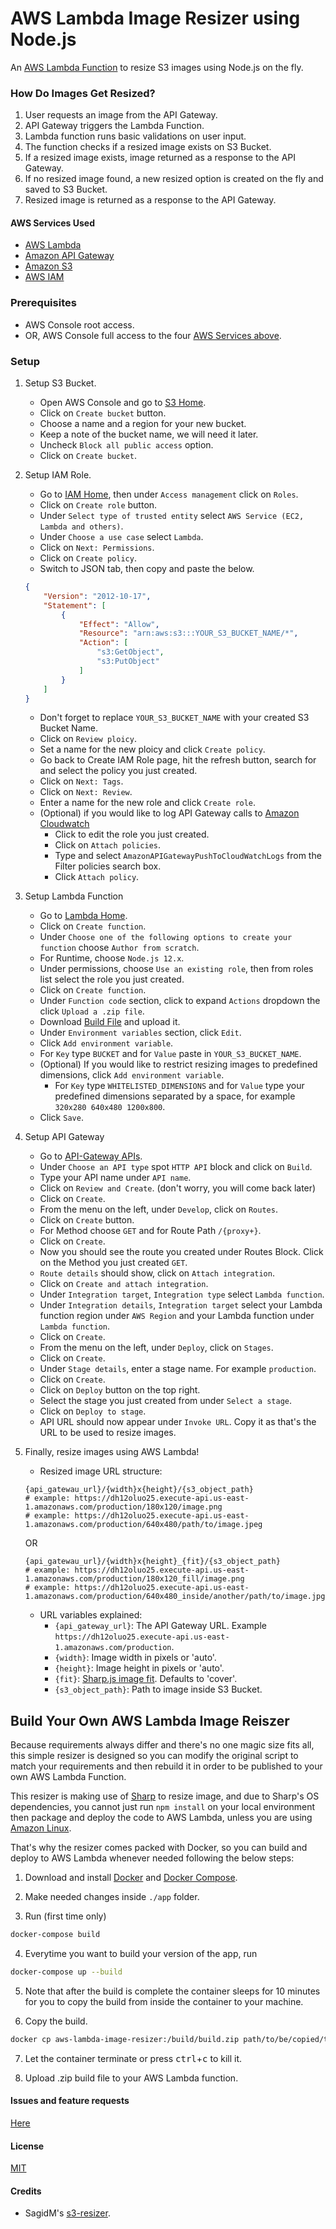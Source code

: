 # AWS Lambda Image Resizer using Node.js

An [AWS Lambda Function](https://docs.aws.amazon.com/lambda/latest/dg/welcome.html)
to resize S3 images using Node.js on the fly.

### How Do Images Get Resized?
1. User requests an image from the API Gateway.
2. API Gateway triggers the Lambda Function.
3. Lambda function runs basic validations on user input.
4. The function checks if a resized image exists on S3 Bucket.
5. If a resized image exists, image returned as a response to the API Gateway.
6. If no resized image found, a new resized option is created on the fly and saved to S3 Bucket.
7. Resized image is returned as a response to the API Gateway.

#### AWS Services Used
- [AWS Lambda](https://aws.amazon.com/lambda/)
- [Amazon API Gateway](https://aws.amazon.com/api-gateway/)
- [Amazon S3](https://aws.amazon.com/api-gateway/)
- [AWS IAM](https://aws.amazon.com/iam/)

### Prerequisites
- AWS Console root access.
- OR, AWS Console full access to the four [AWS Services above](#aws-services-used).

### Setup
1. Setup S3 Bucket.
    - Open AWS Console and go to [S3 Home](https://eu-central-1.console.aws.amazon.com/apigateway/home).
    - Click on `Create bucket` button.
    - Choose a name and a region for your new bucket.
    - Keep a note of the bucket name, we will need it later.
    - Uncheck `Block all public access` option.
    - Click on `Create bucket`.

2. Setup IAM Role.
    - Go to [IAM Home](https://console.aws.amazon.com/iam/home), then under `Access management` click on `Roles`.
    - Click on `Create role` button.
    - Under `Select type of trusted entity` select `AWS Service (EC2, Lambda and others)`.
    - Under `Choose a use case` select `Lambda`.
    - Click on `Next: Permissions`.
    - Click on `Create policy`.
    - Switch to JSON tab, then copy and paste the below.
    ```json
    {
        "Version": "2012-10-17",
        "Statement": [
            {
                "Effect": "Allow",
                "Resource": "arn:aws:s3:::YOUR_S3_BUCKET_NAME/*",
                "Action": [
                    "s3:GetObject",
                    "s3:PutObject"
                ]
            }
        ]
    }
    ```
    - Don't forget to replace `YOUR_S3_BUCKET_NAME` with your created S3 Bucket Name.
    - Click on `Review ploicy`.
    - Set a name for the new ploicy and click `Create policy`.
    - Go back to Create IAM Role page, hit the refresh button, search for and select the policy you just created.
    - Click on `Next: Tags`.
    - Click on `Next: Review`.
    - Enter a name for the new role and click `Create role`.
    - (Optional) if you would like to log API Gateway calls to [Amazon Cloudwatch](https://us-east-2.console.aws.amazon.com/cloudwatch/home)
        - Click to edit the role you just created.
        - Click on `Attach policies`.
        - Type and select `AmazonAPIGatewayPushToCloudWatchLogs` from the Filter policies search box.
        - Click `Attach policy`.

3. Setup Lambda Function
    - Go to [Lambda Home](https://us-east-2.console.aws.amazon.com/lambda/home).
    - Click on `Create function`.
    - Under `Choose one of the following options to create your function` choose `Author from scratch`.
    - For Runtime, choose `Node.js 12.x`.
    - Under permissions, choose `Use an existing role`, then from roles list select the role you just created.
    - Click on `Create function`.
    - Under `Function code` section, click to expand `Actions` dropdown the click `Upload a .zip file`.
    - Download [Build File](https://github.com/MuhammadReda/nodejs-aws-lambda-image-resizer/releases/download/v1.4.25/build-1.2.25.zip) and upload it. 
    - Under `Environment variables` section, click `Edit`.
    - Click `Add environment variable`.
    - For `Key` type `BUCKET` and for `Value` paste in `YOUR_S3_BUCKET_NAME`.
    - (Optional) If you would like to restrict resizing images to predefined dimensions, click `Add environment variable`.
        - For `Key` type `WHITELISTED_DIMENSIONS` and for `Value` type your predefined dimensions separated by a space, for example `320x280 640x480 1200x800`. 
    - Click `Save`.

4. Setup API Gateway
    - Go to [API-Gateway APIs](https://console.aws.amazon.com/apigateway/main/apis).
    - Under `Choose an API type` spot `HTTP API` block and click on `Build`.
    - Type your API name under `API name`.
    - Click on `Review and Create`. (don't worry, you will come back later)
    - Click on `Create`.
    - From the menu on the left, under `Develop`, click on `Routes`.
    - Click on `Create` button.
    - For Method choose `GET` and for Route Path `/{proxy+}`.
    - Click on `Create`.
    - Now you should see the route you created under Routes Block. Click on the Method you just created `GET`.
    - `Route details` should show, click on `Attach integration`.
    - Click on `Create and attach integration`.
    - Under `Integration target`, `Integration type` select `Lambda function`.
    - Under `Integration details`, `Integration target` select your Lambda function region under `AWS Region` and your Lambda function under `Lambda function`.
    - Click on `Create`.
    - From the menu on the left, under `Deploy`, click on `Stages`.
    - Click on `Create`.
    - Under `Stage details`, enter a stage name. For example `production`.
    - Click on `Create`.
    - Click on `Deploy` button on the top right.
    - Select the stage you just created from under `Select a stage`.
    - Click on `Deploy to stage`.
    - API URL should now appear under `Invoke URL`. Copy it as that's the URL to be used to resize images.

5. Finally, resize images using AWS Lambda!
    - Resized image URL structure:
    ```
    {api_gatewau_url}/{width}x{height}/{s3_object_path}
    # example: https://dh12oluo25.execute-api.us-east-1.amazonaws.com/production/180x120/image.png
    # example: https://dh12oluo25.execute-api.us-east-1.amazonaws.com/production/640x480/path/to/image.jpeg
    ```
    OR
    ```
    {api_gatewau_url}/{width}x{height}_{fit}/{s3_object_path}
    # example: https://dh12oluo25.execute-api.us-east-1.amazonaws.com/production/180x120_fill/image.png
    # example: https://dh12oluo25.execute-api.us-east-1.amazonaws.com/production/640x480_inside/another/path/to/image.jpg
    ```
    - URL variables explained:
        - `{api_gateway_url}`: The API Gateway URL. Example `https://dh12oluo25.execute-api.us-east-1.amazonaws.com/production`.
        - `{width}`: Image width in pixels or 'auto'.
        - `{height}`: Image height in pixels or 'auto'.
        - `{fit}`: [Sharp.js image fit](https://sharp.pixelplumbing.com/api-resize). Defaults to 'cover'.
        - `{s3_object_path}`: Path to image inside S3 Bucket. 


## Build Your Own AWS Lambda Image Reiszer
Because requirements always differ and there's no one magic size fits all,
this simple resizer is designed so you can modify the original script to match your requirements
and then rebuild it in order to be published to your own AWS Lambda Function.

This resizer is making use of [Sharp](https://sharp.pixelplumbing.com/) to resize image,
and due to Sharp's OS dependencies, you cannot just run `npm install` on your local environment
then package and deploy the code to AWS Lambda, unless you are using
[Amazon Linux](https://aws.amazon.com/amazon-linux-ami/).

That's why the resizer comes packed with Docker, so you can build and deploy to AWS Lambda whenever needed following the below steps:

1. Download and install [Docker](https://www.docker.com/) and [Docker Compose](https://docs.docker.com/compose/).

2. Make needed changes inside `./app` folder.

3. Run (first time only)
```bash
docker-compose build
```

4. Everytime you want to build your version of the app, run
```bash
docker-compose up --build
```

5. Note that after the build is complete the container sleeps for 10 minutes for you to copy the build from inside the container to your machine.

6. Copy the build.
```bash
docker cp aws-lambda-image-resizer:/build/build.zip path/to/be/copied/to
```

7. Let the container terminate or press <kbd>ctrl</kbd>+<kbd>c</kbd> to kill it.

8. Upload .zip build file to your AWS Lambda function. 

#### Issues and feature requests
[Here](https://github.com/MuhammadReda/nodejs-aws-lambda-image-resizer/issues)

#### License
[MIT](https://github.com/MuhammadReda/nodejs-aws-lambda-image-resizer/blob/master/LICENSE)

#### Credits
- SagidM's [s3-resizer](https://github.com/sagidM/s3-resizer).
